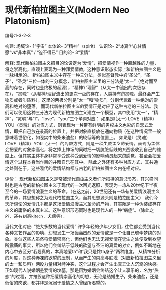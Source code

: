 # 现代新柏拉图主义(Modern Neo Platonism)
编号:1-3-2-3


构建:
场域论- 1”宇宙”
本体论- 3“精神”（spirit）
认识论- 2“本真”/“心甘情愿”vs“非本真”		/	“迫不得已”
目的论- 3“爱情”

解释:
现代新柏拉图主义把目的论设定为“爱情”，把爱情视作一种超越性的力量，将之崇高化，直观上表现为一种拜爱情教。这种意识形态实际上和新柏拉图主义是一脉相承的。
新柏拉图主义中存在一种三分法，类似基督教中的“圣父”，“圣子”，“圣灵”三位一体的三分概念，新柏拉图主义里的三分法是“太一”（绝对而至高的存在，同时也是终极的起源），“精神”/“理智”（从太一中流出的次级存在），“灵魂”（从精神/理智流出的更次一级的存在，人类持有的灵魂，最终会产生物质或者叫质料），这里的两极分别是“太一”和“物质”，分别代表着一种绝对的崇高和绝对的堕落。
而现代新柏拉图主义的爱情正是对应了这种古老的三分法。我们可以使用这种三分法为现代新柏拉图主义建立一个模型，其中使用“太一”，“精神”，“灵魂”与“I”，“love”，“you”三个单词对应：
如果是I(太一) LOVE（精神） YOU（灵魂）的对应方式，则表现为一种带有鲜明的男权主义色彩的自恋式爱情，即把自己放在最高的位置上，并把对象直接放在通向物质（在这种情况里一般意味着世俗化，如现实中的柴米油盐）的较低等的位置上。
如果是I（灵魂）LOVE（精神）YOU（太一）的对应方式，则是一种失败主义的爱情，表现为主体会把爱的对象崇高化，将之捧上神坛的同时把一切肮脏低贱的东西吸收到自己的维度上。但其实主体本身非常享受这种受到爱情的影响动员起来的感觉，甚至会把爱情这个过程本身当作目的并暗自乐在其中。
     除此之外还有多种对应方式，其共通之处则在于，这些现代的爱情结构都与古老的新柏拉图主义内在相对应。

    



评价：
现代新柏拉图主义是常被现代自由主义者们所把持的意识形态，其兴盛同时也是古老的新柏拉图主义于现代的一次回光返照，表现为一场从20世纪下半夜至今的一场爱情浪漫主义的革命。（在这之前，20世纪还有一场有关爱情浪漫主义的革命，其思想称之为现代柏拉图主义，而其思想源头则是柏拉图主义）
 我们今天所谈论的爱情几乎都是这场爱情浪漫主义革命的产物，其实际是一种伪装成存在主义的庸俗的本真主义。这种意识形态同时也是现代人的一种“病症”。（除此之外，还有刻奇kitsch，犬儒等）。

当代文化对应:
“绝大多数的当代爱情”
许多年轻的少年少女们，往往都会受到当代各种文艺作品的影响，幻想发生一场轰轰烈烈的爱情或是一个让自己魂牵梦绕的对象。类似这些人虽然将爱情崇高化，但他们也无法无视爱情在诞生之处便受到欲望所震荡的事实，所以他们会纠结于低贱的欲望与圣洁的真爱的对立，例如不断地在内心中去区分“我是真的，本真地爱ta”和“我只是馋ta身子”两种维度。
从精神分析的角度，对这种赤裸的欲望的压制，从而产生的崇高与肤浅（对应新柏拉图主义里的太一和质料）两股力量相对峙冲突，这个过程才会产生出真正让人沉溺的快感。
正如现代人说婚姻是爱情的坟墓，那是因为婚姻会终结这个让人享乐的，名为“热恋”的过程，并摧毁这种把爱情崇高化的幻想，无论是结婚生子，柴米油盐，还是低俗的肉欲，都并非是沉溺于爱情之人曾经所渴望的。
